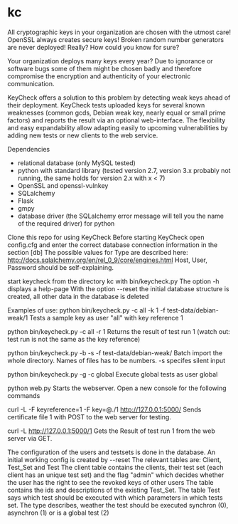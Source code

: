 kc
==

All cryptographic keys in your organization are chosen with the utmost care! OpenSSL always creates secure keys! Broken random number generators are never deployed! Really? How could you know for sure? 

Your organization deploys many keys every year? Due to ignorance or software bugs some of them might be chosen badly and therefore compromise the encryption and authenticity of your electronic communication.
 
KeyCheck offers a solution to this problem by detecting weak keys ahead of their deployment. KeyCheck tests uploaded keys for several known weaknesses (common gcds, Debian weak key, nearly equal or small prime factors) and reports the result via an optional web-interface. The flexibility and easy expandability allow adapting easily to upcoming vulnerabilities by adding new tests or new clients to the web service. 

Dependencies
* relational database (only MySQL tested)
* python with standard library (tested version 2.7, version 3.x probably not running, the same holds for version 2.x with x < 7)
* OpenSSL and openssl-vulnkey
* SQLalchemy
* Flask
* gmpy
* database driver (the SQLalchemy error message will tell you the name of the required driver) for python


Clone this repo for using KeyCheck
Before starting KeyCheck open config.cfg and enter the correct database connection information in the section [db]
The possible values for Type are described here: http://docs.sqlalchemy.org/en/rel_0_9/core/engines.html
Host, User, Password should be self-explaining.

start keycheck from the directory kc with bin/keycheck.py 
The option -h displays a help-page
With the option --reset the initial database structure is created, all other data in the database is deleted

Examples of use:
python bin/keycheck.py -c all -k 1 -f test-data/debian-weak/1
Tests a sample key as user "all" with key reference 1 

python bin/keycheck.py -c all -r 1
Returns the result of test run 1 (watch out: test run is not the same as the key reference)

python bin/keycheck.py -b -s -f test-data/debian-weak/
Batch import the whole directory. Names of files has to be numbers. -s specifes silent input

python bin/keycheck.py -g -c global
Execute global tests as user global

python web.py
Starts the webserver. Open a new console for the following commands 

curl -L -F keyreference=1 -F key=@./1  http://127.0.0.1:5000/
Sends certificate file 1 with POST to the web server for testing. 

curl -L  http://127.0.0.1:5000/1
Gets the Result of test run 1 from the web server via GET. 


The configuration of the users and testsets is done in the database. An initial working config is created by --reset The relevant tables are: Client, Test_Set and Test
The client table contains the clients, their test set (each client has an unique test set) and the flag "admin" which decides whether the user has the right to see the revoked keys of other users
The table contains the ids and descriptions of the existing Test_Set.
The table Test says which test should be executed with which parameters in which tests set. The type describes, weather the test should be executed synchron (0), asynchron (1) or is a global test (2)











